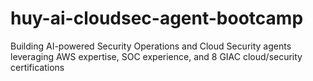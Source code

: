 # huy-ai-cloudsec-agent-bootcamp
Building AI-powered Security Operations and Cloud Security agents leveraging AWS expertise, SOC experience, and 8 GIAC cloud/security certifications
